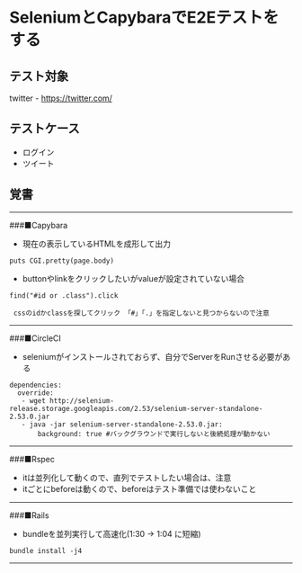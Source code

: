 # SeleniumとCapybaraでE2Eテストをする

## テスト対象
twitter - https://twitter.com/

## テストケース
* ログイン
* ツイート

## 覚書
_________________________________________________________________________________________________________
###■Capybara

* 現在の表示しているHTMLを成形して出力

```
puts CGI.pretty(page.body)
```

* buttonやlinkをクリックしたいがvalueが設定されていない場合

```
find("#id or .class").click
```

     cssのidかclassを探してクリック 「#」「.」を指定しないと見つからないので注意


_________________________________________________________________________________________________________
###■CircleCI

* seleniumがインストールされておらず、自分でServerをRunさせる必要がある

```
dependencies:
  override:
   - wget http://selenium-release.storage.googleapis.com/2.53/selenium-server-standalone-2.53.0.jar
   - java -jar selenium-server-standalone-2.53.0.jar:
       background: true #バックグラウンドで実行しないと後続処理が動かない
```
_________________________________________________________________________________________________________
###■Rspec

* itは並列化して動くので、直列でテストしたい場合は、注意
* itごとにbeforeは動くので、beforeはテスト準備では使わないこと

_________________________________________________________________________________________________________
###■Rails

* bundleを並列実行して高速化(1:30 -> 1:04 に短縮)

```
bundle install -j4
```
_________________________________________________________________________________________________________
